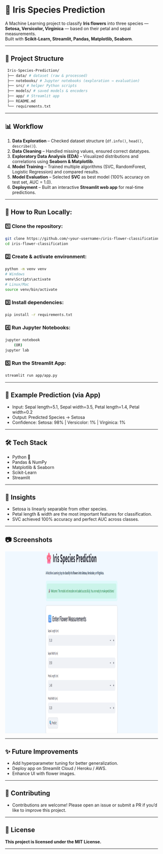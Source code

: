 # 🌸 Iris Species Prediction

A Machine Learning project to classify **Iris flowers** into three species — **Setosa, Versicolor, Virginica** — based on their petal and sepal measurements.  
Built with **Scikit-Learn, Streamlit, Pandas, Matplotlib, Seaborn**.

---

## 📂 Project Structure
```bash
 Iris-Species-Prediction/
 ├── data/ # dataset (raw & processed)
 ├── notebooks/ # Jupyter notebooks (exploration → evaluation)
 ├── src/ # helper Python scripts
 ├── models/ # saved models & encoders
 ├── app/ # Streamlit app
 ├── README.md
 └── requirements.txt
 ```
---

## 📊 Workflow

 1. **Data Exploration** – Checked dataset structure (`df.info()`, `head()`, `describe()`).
 2. **Data Cleaning** – Handled missing values, ensured correct datatypes.
 3. **Exploratory Data Analysis (EDA)** – Visualized distributions and correlations using **Seaborn & Matplotlib**.
 4. **Model Training** – Trained multiple algorithms (SVC, RandomForest, Logistic Regression) and compared results.
 5. **Model Evaluation** – Selected **SVC** as best model (100% accuracy on test set, AUC = 1.0).
 6. **Deployment** – Built an interactive **Streamlit web app** for real-time predictions.

---

## 🚀 How to Run Locally:

### 1️⃣ Clone the repository:
 ```bash
 git clone https://github.com/<your-username>/iris-flower-classification.git
 cd iris-flower-classification
 ```

### 2️⃣ Create & activate environment:
 ```bash
 python -m venv venv
 # Windows
 venv\Scripts\activate
 # Linux/Mac   
 source venv/bin/activate  
 ```

### 3️⃣ Install dependencies:
 ```bash
 pip install -r requirements.txt
 ```

### 4️⃣ Run Jupyter Notebooks:
 ```bash
 jupyter notebook
     (OR)
 jupyter lab
 ```

### 5️⃣ Run the Streamlit App:
 ```bash
 streamlit run app/app.py
 ```

---


## 🌿 Example Prediction (via App)

- Input: Sepal length=5.1, Sepal width=3.5, Petal length=1.4, Petal width=0.2
- Output: Predicted Species → Setosa
- Confidence: Setosa: 98% | Versicolor: 1% | Virginica: 1%

---

## 🛠 Tech Stack
- Python 🐍
- Pandas & NumPy
- Matplotlib & Seaborn
- Scikit-Learn
- Streamlit

---

## 📌 Insights
- Setosa is linearly separable from other species.
- Petal length & width are the most important features for classification.
- SVC achieved 100% accuracy and perfect AUC across classes.
---

## 📷 Screenshots

 <img src="app/demo.png" width=100% height=600>

---
## ✨ Future Improvements
- Add hyperparameter tuning for better generalization.
- Deploy app on Streamlit Cloud / Heroku / AWS.
- Enhance UI with flower images.
---

## 🤝 Contributing

 - Contributions are welcome! Please open an issue or submit a PR if you’d like to improve this project.
---

## 📜 License
**This project is licensed under the MIT License.**

---